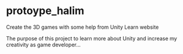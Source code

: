 # protoype_halim
Create the 3D games with some help from Unity Learn website

The purpose of this project to learn more about Unity and increase my creativity as game developer...
